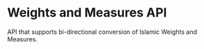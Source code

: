 # Weights and Measures API

API that supports bi-directional conversion of Islamic Weights and Measures.
